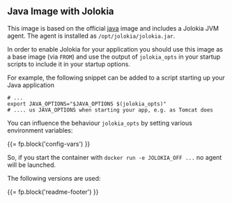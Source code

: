 ## Java Image with Jolokia

This image is based on the official [java](https://registry.hub.docker.com/_/java) image and 
includes a Jolokia JVM agent. The agent is installed as `/opt/jolokia/jolokia.jar`. 

In order to enable Jolokia for your application you should use this 
image as a base image (via `FROM`) and use the output of `jolokia_opts` in 
your startup scripts to include it in your startup options. 

For example, the following snippet can be added to a script starting up your 
Java application

    # ...
    export JAVA_OPTIONS="$JAVA_OPTIONS $(jolokia_opts)"
    # .... us JAVA_OPTIONS when starting your app, e.g. as Tomcat does

You can influence the behaviour `jolokia_opts` by setting various environment 
variables:

{{= fp.block('config-vars') }}

So, if you start the container with `docker run -e JOLOKIA_OFF ...` no agent will be launched.

The following versions are used:

{{= fp.block('readme-footer') }}